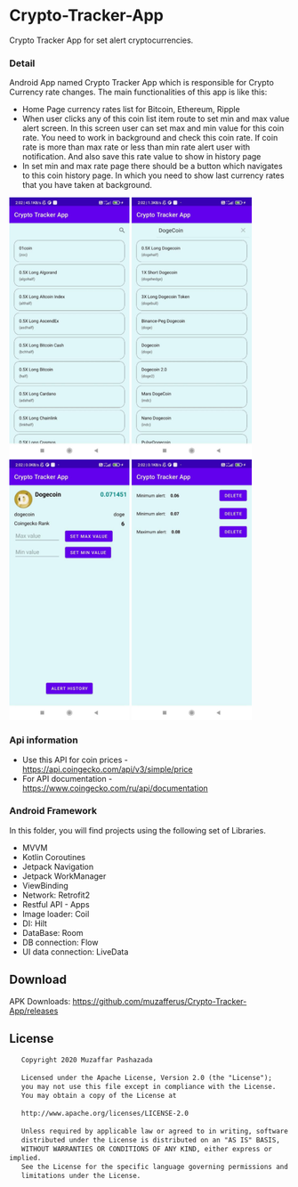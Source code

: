# Crypto-Tracker-App
Crypto Tracker App for set alert cryptocurrencies.

### Detail
Android App named Crypto Tracker App which is responsible for Crypto Currency rate changes. 
The main functionalities of this app is like this:
- Home Page currency rates list for Bitcoin, Ethereum, Ripple
- When user clicks any of this coin list item route to set min and max value alert screen. In this screen user can set max and min value for this coin rate. You need to work in background and check this coin rate. If coin rate is more than max rate or less than min rate alert user with notification. And also save this rate value to show in history page
- In set min and max rate page there should be a button which navigates to this coin history page. In which you need to show last currency rates that you have taken at background.


<img src="https://github.com/Muzafferus/Crypto-Tracker-App/blob/master/images/screenshot_home.jpeg" width="216" height="468"> <img src="https://github.com/Muzafferus/Crypto-Tracker-App/blob/master/images/screenshot_seach.jpeg" width="216" height="468"> <img src="https://github.com/Muzafferus/Crypto-Tracker-App/blob/master/images/screenshot_detail.jpeg" width="216" height="468"> <img src="https://github.com/Muzafferus/Crypto-Tracker-App/blob/master/images/screenshot_alert_history.jpeg" width="216" height="468">

### Api information
- Use this API for coin prices - https://api.coingecko.com/api/v3/simple/price
- For API documentation  - https://www.coingecko.com/ru/api/documentation

### Android Framework

In this folder, you will find projects using the following set of Libraries. 

- MVVM
- Kotlin Coroutines
- Jetpack Navigation
- Jetpack WorkManager
- ViewBinding
- Network: Retrofit2
- Restful API - Apps
- Image loader: Coil
- DI: Hilt
- DataBase: Room
- DB connection: Flow
- UI data connection: LiveData

## Download

APK Downloads: https://github.com/muzafferus/Crypto-Tracker-App/releases

License
--------

       Copyright 2020 Muzaffar Pashazada
       
       Licensed under the Apache License, Version 2.0 (the "License");
       you may not use this file except in compliance with the License.
       You may obtain a copy of the License at

       http://www.apache.org/licenses/LICENSE-2.0
       
       Unless required by applicable law or agreed to in writing, software
       distributed under the License is distributed on an "AS IS" BASIS,
       WITHOUT WARRANTIES OR CONDITIONS OF ANY KIND, either express or implied.
       See the License for the specific language governing permissions and
       limitations under the License.
